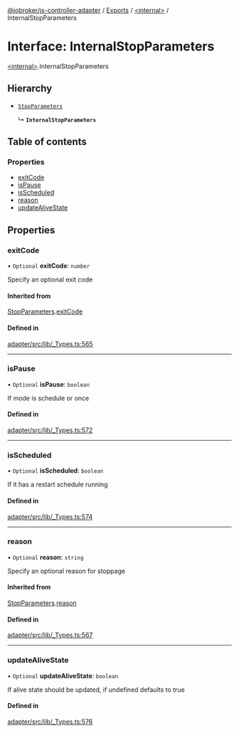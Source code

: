 [@iobroker/js-controller-adapter](../README.md) / [Exports](../modules.md) / [\<internal\>](../modules/internal_.md) / InternalStopParameters

# Interface: InternalStopParameters

[\<internal\>](../modules/internal_.md).InternalStopParameters

## Hierarchy

- [`StopParameters`](internal_.StopParameters.md)

  ↳ **`InternalStopParameters`**

## Table of contents

### Properties

- [exitCode](internal_.InternalStopParameters.md#exitcode)
- [isPause](internal_.InternalStopParameters.md#ispause)
- [isScheduled](internal_.InternalStopParameters.md#isscheduled)
- [reason](internal_.InternalStopParameters.md#reason)
- [updateAliveState](internal_.InternalStopParameters.md#updatealivestate)

## Properties

### exitCode

• `Optional` **exitCode**: `number`

Specify an optional exit code

#### Inherited from

[StopParameters](internal_.StopParameters.md).[exitCode](internal_.StopParameters.md#exitcode)

#### Defined in

[adapter/src/lib/_Types.ts:565](https://github.com/ioBroker/ioBroker.js-controller/blob/289fdff3/packages/adapter/src/lib/_Types.ts#L565)

___

### isPause

• `Optional` **isPause**: `boolean`

If mode is schedule or once

#### Defined in

[adapter/src/lib/_Types.ts:572](https://github.com/ioBroker/ioBroker.js-controller/blob/289fdff3/packages/adapter/src/lib/_Types.ts#L572)

___

### isScheduled

• `Optional` **isScheduled**: `boolean`

If it has a restart schedule running

#### Defined in

[adapter/src/lib/_Types.ts:574](https://github.com/ioBroker/ioBroker.js-controller/blob/289fdff3/packages/adapter/src/lib/_Types.ts#L574)

___

### reason

• `Optional` **reason**: `string`

Specify an optional reason for stoppage

#### Inherited from

[StopParameters](internal_.StopParameters.md).[reason](internal_.StopParameters.md#reason)

#### Defined in

[adapter/src/lib/_Types.ts:567](https://github.com/ioBroker/ioBroker.js-controller/blob/289fdff3/packages/adapter/src/lib/_Types.ts#L567)

___

### updateAliveState

• `Optional` **updateAliveState**: `boolean`

If alive state should be updated, if undefined defaults to true

#### Defined in

[adapter/src/lib/_Types.ts:576](https://github.com/ioBroker/ioBroker.js-controller/blob/289fdff3/packages/adapter/src/lib/_Types.ts#L576)
